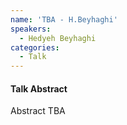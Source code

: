 ```yaml
---
name: 'TBA - H.Beyhaghi'
speakers:
  - Hedyeh Beyhaghi
categories:
  - Talk
---
```


#### Talk Abstract

Abstract TBA
